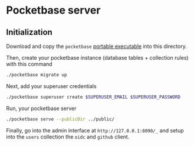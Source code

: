 # Pocketbase server

## Initialization

Download and copy the `pocketbase` [portable executable](https://pocketbase.io/docs/) into this directory.

Then, create your pocketbase instance (database tables + collection rules) with
this command

```sh
./pocketbase migrate up
```

Next, add your superuser credentials

```sh
./pocketbase superuser create $SUPERUSER_EMAIL $SUPERUSER_PASSWORD
```

Run, your pocketbase server

```sh
./pocketbase serve --publicDir ../public/
```

Finally, go into the admin interface at `http://127.0.0.1:8090/_` and setup into
the `users` collection the `oidc` and `github` client.
